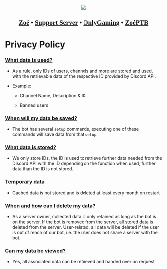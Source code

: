 <p align="center" style="text-align: center;"><img src="https://media.discordapp.net/attachments/1019163328267964447/1022824260001083472/2.png" /></p>

## <p align="center" style="font-family:opensans; text-align: center; font-size:1em;">**[Zoé](https://discord.com/api/oauth2/authorize?client_id=928293265982230538&permissions=8&scope=bot%20applications.commands)** • **[Support Server](https://discord.gg/dYrskrjVtK)** • **[OnlyGaming](https://discord.gg/AnxhqvaBcY)** • **[ZoéPTB](https://discord.com/api/oauth2/authorize?client_id=999306694620356608&permissions=8&scope=bot%20applications.commands)**</p>

<p style="font-family:opensans; font-size:1em;">

# Privacy Policy

### [What data is used?]()

-   As a rule, only IDs of users, channels and more are stored and used, with the retrievable data of the respective ID provided by Discord API.

-   Example:

    -   Channel Name, Description & ID

    -   Banned users

### [When will my data be saved?]()

-   The bot has several `setup` commands, executing one of these commands will save data from that `setup`.

### [What data is stored?]()

-   We only store IDs, the ID is used to retrieve further data needed from the Discord API with the ID depending on the function when used, further data than the ID is not stored.

### [Temporary data]()

-   Cached data is not stored and is deleted at least every month on restart

### [When and how can I delete my data?]()

-   As a server owner, collected data is only retained as long as the bot is on the server. If the bot is removed from the server, all stored data is deleted from the server. User-related, all data will be deleted if the user is out of reach of our bot, i.e. the user does not share a server with the bot.

### [Can my data be viewed?]()

-   Yes, all associated data can be retrieved and handed over on request

</p>
